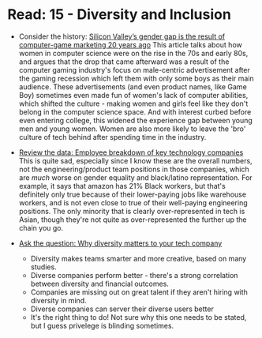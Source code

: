 # Read: 15 - Diversity and Inclusion

* Consider the history: [Silicon Valley’s gender gap is the result of computer-game marketing 20 years ago](https://qz.com/911737/silicon-valleys-gender-gap-is-the-result-of-computer-game-marketing-20-years-ago/)
This article talks about how women in computer science were on the rise in the 70s and early 80s, and argues that the drop that came afterward was a result of the computer gaming industry's focus on male-centric advertisement after the gaming recession which left them with only some boys as their main audience. These advertisements (and even product names, like Game Boy) sometimes even made fun of women's lack of computer abilities, which shifted the culture - making women and girls feel like they don't belong in the computer science space. And with interest curbed before even entering college, this widened the experience gap between young men and young women. Women are also more likely to leave the 'bro' culture of tech behind after spending time in the industry.

* [Review the data: Employee breakdown of key technology companies](https://informationisbeautiful.net/visualizations/diversity-in-tech/)
This is quite sad, especially since I know these are the overall numbers, not the engineering/product team positions in those companies, which are *much* worse on gender equality and black/latino representation. For example, it says that amazon has 21% Black workers, but that's definitely only true because of their lower-paying jobs like warehouse workers, and is not even close to true of their well-paying engineering positions. The only minority that is clearly over-represented in tech is Asian, though they're not quite as over-represented the further up the chain you go.

* [Ask the question: Why diversity matters to your tech company](https://www.usatoday.com/story/tech/columnist/2015/07/21/why-diversity-matters-your-tech-company/30419871/)
  * Diversity makes teams smarter and more creative, based on many studies.
  * Diverse companies perform better - there's a strong correlation between diversity and financial outcomes.
  * Companies are missing out on great talent if they aren't hiring with diversity in mind.
  * Diverse companies can server their diverse users better
  * It's the right thing to do! Not sure why this one needs to be stated, but I guess privelege is blinding sometimes.
